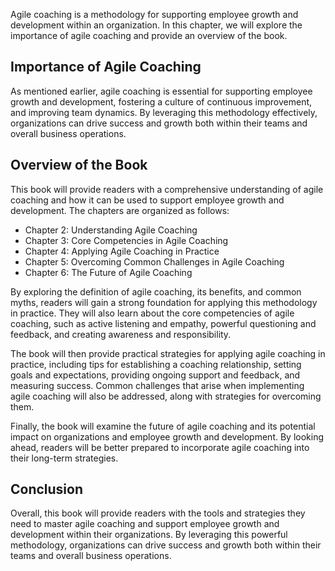 
Agile coaching is a methodology for supporting employee growth and development within an organization. In this chapter, we will explore the importance of agile coaching and provide an overview of the book.

Importance of Agile Coaching
----------------------------

As mentioned earlier, agile coaching is essential for supporting employee growth and development, fostering a culture of continuous improvement, and improving team dynamics. By leveraging this methodology effectively, organizations can drive success and growth both within their teams and overall business operations.

Overview of the Book
--------------------

This book will provide readers with a comprehensive understanding of agile coaching and how it can be used to support employee growth and development. The chapters are organized as follows:

* Chapter 2: Understanding Agile Coaching
* Chapter 3: Core Competencies in Agile Coaching
* Chapter 4: Applying Agile Coaching in Practice
* Chapter 5: Overcoming Common Challenges in Agile Coaching
* Chapter 6: The Future of Agile Coaching

By exploring the definition of agile coaching, its benefits, and common myths, readers will gain a strong foundation for applying this methodology in practice. They will also learn about the core competencies of agile coaching, such as active listening and empathy, powerful questioning and feedback, and creating awareness and responsibility.

The book will then provide practical strategies for applying agile coaching in practice, including tips for establishing a coaching relationship, setting goals and expectations, providing ongoing support and feedback, and measuring success. Common challenges that arise when implementing agile coaching will also be addressed, along with strategies for overcoming them.

Finally, the book will examine the future of agile coaching and its potential impact on organizations and employee growth and development. By looking ahead, readers will be better prepared to incorporate agile coaching into their long-term strategies.

Conclusion
----------

Overall, this book will provide readers with the tools and strategies they need to master agile coaching and support employee growth and development within their organizations. By leveraging this powerful methodology, organizations can drive success and growth both within their teams and overall business operations.
